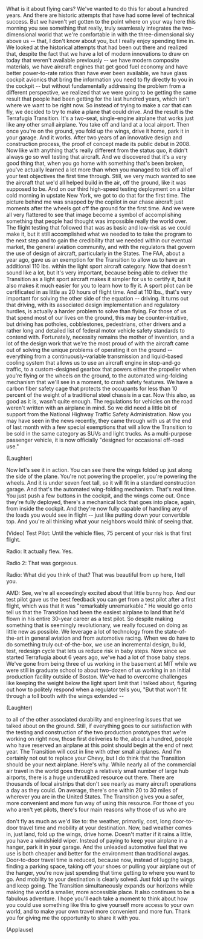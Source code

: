 
What is it about flying cars?
We&#39;ve wanted to do this for about a hundred years.
And there are historic attempts
that have had some level of technical success.
But we haven&#39;t yet gotten to the point
where on your way here this morning
you see something that really, truly seamlessly integrates
the two-dimensional world that we&#39;re comfortable in
with the three-dimensional sky above us --
that, I don&#39;t know about you, but I really enjoy spending time in.
We looked at the historical attempts that had been out there
and realized that, despite the fact
that we have a lot of modern innovations
to draw on today
that weren&#39;t available previously --
we have modern composite materials,
we have aircraft engines that get good fuel economy
and have better power-to-rate ratios than have ever been available,
we have glass cockpit avionics
that bring the information you need to fly
directly to you in the cockpit --
but without fundamentally addressing the problem from a different perspective,
we realized that we were going to be getting
the same result that people had been getting
for the last hundred years,
which isn&#39;t where we want to be right now.
So instead of trying to make a car that can fly,
we decided to try to make a plane that could drive.
And the result is the Terrafugia Transition.
It&#39;s a two-seat, single-engine airplane
that works just like any other small airplane.
You take off and land at a local airport.
Then once you&#39;re on the ground,
you fold up the wings, drive it home,
park it in your garage.
And it works.
After two years of an innovative design and construction process,
the proof of concept made its public debut
in 2008.
Now like with anything
that&#39;s really different from the status quo,
it didn&#39;t always go so well testing that aircraft.
And we discovered that it&#39;s a very good thing
that, when you go home with something that&#39;s been broken,
you&#39;ve actually learned a lot more
than when you managed to tick off all of your test objectives
the first time through.
Still, we very much wanted to see
the aircraft that we&#39;d all helped build
in the air, off the ground,
like it was supposed to be.
And on our third high-speed testing deployment
on a bitter cold morning in upstate New York,
we got to do that for the first time.
The picture behind me was snapped by the copilot in our chase aircraft
just moments after the wheels got off the ground for the first time.
And we were all very flattered to see that image
become a symbol of accomplishing something
that people had thought was impossible
really the world over.
The flight testing that followed that
was as basic and low-risk as we could make it,
but it still accomplished what we needed to
to take the program to the next step
and to gain the credibility that we needed
within our eventual market, the general aviation community,
and with the regulators
that govern the use of design of aircraft, particularly in the States.
The FAA, about a year ago,
gave us an exemption for the Transition
to allow us to have an additional 110 lbs.
within the light sport aircraft category.
Now that doesn&#39;t sound like a lot, but it&#39;s very important,
because being able to deliver the Transition as a light sport aircraft
makes it simpler for us to certify it,
but it also makes it much easier
for you to learn how to fly it.
A sport pilot can be certificated
in as little as 20 hours of flight time.
And at 110 lbs.,
that&#39;s very important for solving the other side of the equation --
driving.
It turns out that driving,
with its associated design implementation and regulatory hurdles,
is actually a harder problem to solve than flying.
For those of us that spend most of our lives on the ground,
this may be counter-intuitive,
but driving has potholes, cobblestones,
pedestrians, other drivers
and a rather long and detailed list
of federal motor vehicle safety standards to contend with.
Fortunately, necessity remains the mother of invention,
and a lot of the design work
that we&#39;re the most proud of with the aircraft
came out of solving the unique problems
of operating it on the ground --
everything from a continuously-variable transmission
and liquid-based cooling system
that allows us to use an aircraft engine
in stop-and-go traffic,
to a custom-designed gearbox
that powers either the propeller when you&#39;re flying or the wheels on the ground,
to the automated wing-folding mechanism that we&#39;ll see in a moment,
to crash safety features.
We have a carbon fiber safety cage
that protects the occupants
for less than 10 percent of the weight of a traditional steel chassis in a car.
Now this also, as good as it is, wasn&#39;t quite enough.
The regulations for vehicles on the road
weren&#39;t written with an airplane in mind.
So we did need a little bit of support
from the National Highway Traffic Safety Administration.
Now you may have seen in the news recently,
they came through with us at the end of last month
with a few special exemptions
that will allow the Transition to be sold
in the same category as SUVs and light trucks.
As a multi-purpose passenger vehicle,
it is now officially &quot;designed for occasional off-road use.&quot;

(Laughter)

Now let&#39;s see it in action.
You can see there the wings folded up just along the side of the plane.
You&#39;re not powering the propeller, you&#39;re powering the wheels.
And it is under seven feet tall,
so it will fit in a standard construction garage.
And that&#39;s the automated wing-folding mechanism.
That&#39;s real time.
You just push a few buttons in the cockpit, and the wings come out.
Once they&#39;re fully deployed,
there&#39;s a mechanical lock that goes into place,
again, from inside the cockpit.
And they&#39;re now fully capable of handling
any of the loads you would see in flight --
just like putting down your convertible top.
And you&#39;re all thinking what your neighbors would think of seeing that.

(Video) Test Pilot: Until the vehicle flies,
75 percent of your risk is that first flight.

Radio: It actually flew. Yes.

Radio 2: That was gorgeous.

Radio: What did you think of that?
That was beautiful from up here, I tell you.

AMD: See, we&#39;re all exceedingly excited about that little bunny hop.
And our test pilot gave us
the best feedback you can get from a test pilot after a first flight,
which was that it was &quot;remarkably unremarkable.&quot;
He would go onto tell us
that the Transition had been the easiest airplane to land
that he&#39;d flown in his entire 30-year career as a test pilot.
So despite making something
that is seemingly revolutionary,
we really focused on doing
as little new as possible.
We leverage a lot of technology from the state-of-the-art in general aviation
and from automotive racing.
When we do have to do something truly out-of-the-box,
we use an incremental design, build, test, redesign cycle
that lets us reduce risk in baby steps.
Now since we started Terrafugia about 6 years ago,
we&#39;ve had a lot of those baby steps.
We&#39;ve gone from being three of us
working in the basement at MIT while we were still in graduate school
to about two-dozen of us
working in an initial production facility outside of Boston.
We&#39;ve had to overcome challenges
like keeping the weight below the light sport limit that I talked about,
figuring out how to politely respond
when a regulator tells you,
&quot;But that won&#39;t fit through a toll booth with the wings extended --

(Laughter)

to all of the other associated durability and engineering issues
that we talked about on the ground.
Still, if everything goes to our satisfaction
with the testing and construction
of the two production prototypes
that we&#39;re working on right now,
those first deliveries
to the, about a hundred, people who have reserved an airplane at this point
should begin at the end of next year.
The Transition will cost in line with other small airplanes.
And I&#39;m certainly not out to replace your Chevy,
but I do think that the Transition should be your next airplane.
Here&#39;s why.
While nearly all of the commercial air travel in the world
goes through a relatively small number of large hub airports,
there is a huge underutilized resource out there.
There are thousands of local airstrips
that don&#39;t see nearly as many aircraft operations a day as they could.
On average, there&#39;s one within 20 to 30 miles
of wherever you are in the United States.
The Transition gives you
a safer, more convenient and more fun way
of using this resource.
For those of you who aren&#39;t yet pilots,
there&#39;s four main reasons why those of us who are

don&#39;t fly as much as we&#39;d like to:
the weather, primarily,
cost, long door-to-door travel time
and mobility at your destination.
Now, bad weather comes in,
just land, fold up the wings, drive home.
Doesn&#39;t matter if it rains a little, you have a windshield wiper.
Instead of paying to keep your airplane in a hanger,
park it in your garage.
And the unleaded automotive fuel that we use
is both cheaper and better for the environment
than traditional avgas.
Door-to-door travel time is reduced,
because now, instead of lugging bags, finding a parking space,
taking off your shoes or pulling your airplane out of the hanger,
you&#39;re now just spending that time getting to where you want to go.
And mobility to your destination is clearly solved.
Just fold up the wings and keep going.
The Transition simultaneously expands our horizons
while making the world a smaller, more accessible place.
It also continues to be a fabulous adventure.
I hope you&#39;ll each take a moment
to think about how you could use something like this
to give yourself more access to your own world,
and to make your own travel more convenient and more fun.
Thank you for giving me the opportunity to share it with you.

(Applause)

